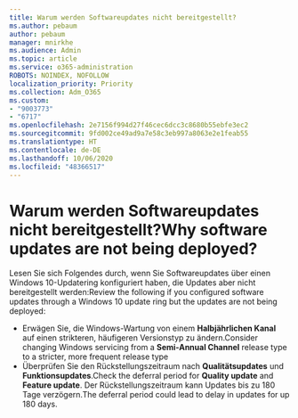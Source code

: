 ```yaml
---
title: Warum werden Softwareupdates nicht bereitgestellt?
ms.author: pebaum
author: pebaum
manager: mnirkhe
ms.audience: Admin
ms.topic: article
ms.service: o365-administration
ROBOTS: NOINDEX, NOFOLLOW
localization_priority: Priority
ms.collection: Adm_O365
ms.custom:
- "9003773"
- "6717"
ms.openlocfilehash: 2e7156f994d27f46cec6dcc3c8680b55ebfe3ec2
ms.sourcegitcommit: 9fd002ce49ad9a7e58c3eb997a8063e2e1feab55
ms.translationtype: HT
ms.contentlocale: de-DE
ms.lasthandoff: 10/06/2020
ms.locfileid: "48366517"
---
```

# <a name="why-software-updates-are-not-being-deployed"></a><span data-ttu-id="3bb7c-102">Warum werden Softwareupdates nicht bereitgestellt?</span><span class="sxs-lookup"><span data-stu-id="3bb7c-102">Why software updates are not being deployed?</span></span>

<span data-ttu-id="3bb7c-103">Lesen Sie sich Folgendes durch, wenn Sie Softwareupdates über einen Windows 10-Updatering konfiguriert haben, die Updates aber nicht bereitgestellt werden:</span><span class="sxs-lookup"><span data-stu-id="3bb7c-103">Review the following if you configured software updates through a Windows 10 update ring but the updates are not being deployed:</span></span>  

- <span data-ttu-id="3bb7c-104">Erwägen Sie, die Windows-Wartung von einem **Halbjährlichen Kanal** auf einen strikteren, häufigeren Versionstyp zu ändern.</span><span class="sxs-lookup"><span data-stu-id="3bb7c-104">Consider changing Windows servicing from a  **Semi-Annual Channel**  release type to a stricter, more frequent release type</span></span>  
- <span data-ttu-id="3bb7c-105">Überprüfen Sie den Rückstellungszeitraum nach **Qualitätsupdates** und **Funktionsupdates**.</span><span class="sxs-lookup"><span data-stu-id="3bb7c-105">Check the deferral period for  **Quality update**  and  **Feature update**.</span></span> <span data-ttu-id="3bb7c-106">Der Rückstellungszeitraum kann Updates bis zu 180 Tage verzögern.</span><span class="sxs-lookup"><span data-stu-id="3bb7c-106">The deferral period could lead to delay in updates for up 180 days.</span></span>
